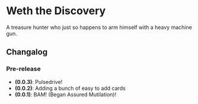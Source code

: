 # Weth the Discovery

A treasure hunter who just so happens to arm himself with a heavy machine gun.

## Changalog

### Pre-release

* **(0.0.3)**: Pulsedrive!
* **(0.0.2)**: Adding a bunch of easy to add cards
* **(0.0.1)**: BAM! (Began Assured Mutilation)!
